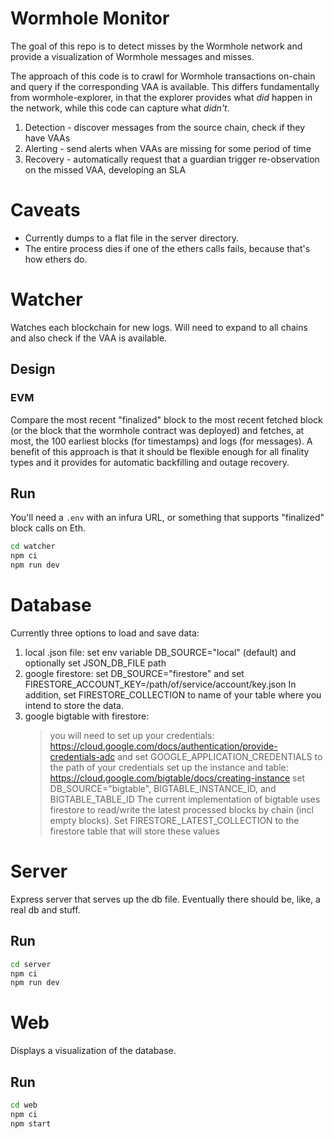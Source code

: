 # Wormhole Monitor

The goal of this repo is to detect misses by the Wormhole network and provide a visualization of Wormhole messages and misses.

The approach of this code is to crawl for Wormhole transactions on-chain and query if the corresponding VAA is available. This differs fundamentally from wormhole-explorer, in that the explorer provides what _did_ happen in the network, while this code can capture what _didn't_.

1. Detection - discover messages from the source chain, check if they have VAAs
1. Alerting - send alerts when VAAs are missing for some period of time
1. Recovery - automatically request that a guardian trigger re-observation on the missed VAA, developing an SLA

# Caveats

- Currently dumps to a flat file in the server directory.
- The entire process dies if one of the ethers calls fails, because that's how ethers do.

# Watcher

Watches each blockchain for new logs. Will need to expand to all chains and also check if the VAA is available.

## Design

### EVM

Compare the most recent "finalized" block to the most recent fetched block (or the block that the wormhole contract was deployed) and fetches, at most, the 100 earliest blocks (for timestamps) and logs (for messages). A benefit of this approach is that it should be flexible enough for all finality types and it provides for automatic backfilling and outage recovery.

## Run

You'll need a `.env` with an infura URL, or something that supports "finalized" block calls on Eth.

```bash
cd watcher
npm ci
npm run dev
```

# Database

Currently three options to load and save data:

1. local .json file: set env variable DB_SOURCE="local" (default) and optionally set JSON_DB_FILE path
2. google firestore: set DB_SOURCE="firestore" and set FIRESTORE_ACCOUNT_KEY=/path/of/service/account/key.json
   In addition, set FIRESTORE_COLLECTION to name of your table where you intend to store the data.
3. google bigtable with firestore:
   > you will need to set up your credentials: https://cloud.google.com/docs/authentication/provide-credentials-adc and set GOOGLE_APPLICATION_CREDENTIALS to the path of your credentials
   > set up the instance and table: https://cloud.google.com/bigtable/docs/creating-instance
   > set DB_SOURCE="bigtable", BIGTABLE_INSTANCE_ID, and BIGTABLE_TABLE_ID
   > The current implementation of bigtable uses firestore to read/write the latest processed blocks by chain (incl empty blocks). Set FIRESTORE_LATEST_COLLECTION to the firestore table that will store these values

# Server

Express server that serves up the db file. Eventually there should be, like, a real db and stuff.

## Run

```bash
cd server
npm ci
npm run dev
```

# Web

Displays a visualization of the database.

## Run

```bash
cd web
npm ci
npm start
```
